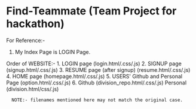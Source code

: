 # Find-Teammate (Team Project for hackathon)

For Reference:-
  1. My Index Page is LOGIN Page.

Order of WEBSITE:-
	1. LOGIN page (login.html/.css/.js)
	2. SIGNUP page (signup.html/.css/.js)
	3. RESUME page (after signup) (resume.html/.css/.js)
	4. HOME page (homepage.html/.css/.js)
	5. USERS' Github and Personal Page (option.html/.css/.js)
	6. Github (division_repo.html/.css/.js)
	   Personal (division.html/css/.js)
	   
	  NOTE:- filenames mentioned here may not match the original case.
